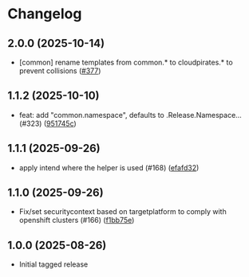 # Changelog

## 2.0.0 (2025-10-14)

* [common] rename templates from common.* to cloudpirates.* to prevent collisions ([#377](https://github.com/CloudPirates-io/helm-charts/pull/377))

## 1.1.2 (2025-10-10)

* feat: add "common.namespace", defaults to .Release.Namespace… (#323) ([951745c](https://github.com/CloudPirates-io/helm-charts/commit/951745c))

## 1.1.1 (2025-09-26)

* apply intend where the helper is used (#168) ([efafd32](https://github.com/CloudPirates-io/helm-charts/commit/efafd32))

## 1.1.0 (2025-09-26)

* Fix/set securitycontext based on targetplatform to comply with openshift clusters (#166) ([f1bb75e](https://github.com/CloudPirates-io/helm-charts/commit/f1bb75e))

## 1.0.0 (2025-08-26)

* Initial tagged release
